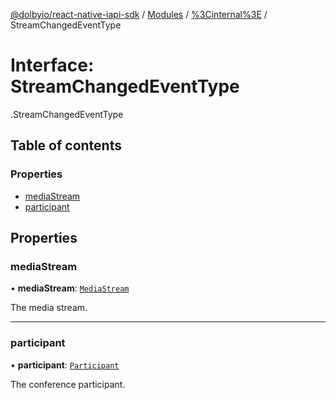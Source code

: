 [@dolbyio/react-native-iapi-sdk](../README.md) / [Modules](../modules.md) / [%3Cinternal%3E](../modules/_internal_.md) / StreamChangedEventType

# Interface: StreamChangedEventType

[<internal>](../modules/_internal_.md).StreamChangedEventType

## Table of contents

### Properties

- [mediaStream](_internal_.StreamChangedEventType.md#mediastream)
- [participant](_internal_.StreamChangedEventType.md#participant)

## Properties

### mediaStream

• **mediaStream**: [`MediaStream`](../modules/_internal_.md#mediastream)

The media stream.

___

### participant

• **participant**: [`Participant`](_internal_.Participant.md)

The conference participant.
